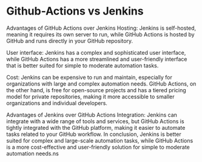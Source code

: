 # Github-Actions vs Jenkins

Advantages of GitHub Actions over Jenkins
Hosting: Jenkins is self-hosted, meaning it requires its own server to run, while GitHub Actions is hosted by GitHub and runs directly in your GitHub repository.

User interface: Jenkins has a complex and sophisticated user interface, while GitHub Actions has a more streamlined and user-friendly interface that is better suited for simple to moderate automation tasks.

Cost: Jenkins can be expensive to run and maintain, especially for organizations with large and complex automation needs. GitHub Actions, on the other hand, is free for open-source projects and has a tiered pricing model for private repositories, making it more accessible to smaller organizations and individual developers.

Advantages of Jenkins over GitHub Actions
Integration: Jenkins can integrate with a wide range of tools and services, but GitHub Actions is tightly integrated with the GitHub platform, making it easier to automate tasks related to your GitHub workflow.
In conclusion, Jenkins is better suited for complex and large-scale automation tasks, while GitHub Actions is a more cost-effective and user-friendly solution for simple to moderate automation needs.ns
